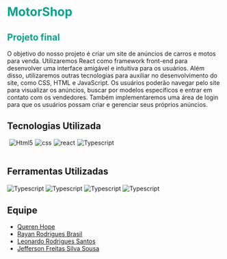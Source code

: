 

<div style='background-color:white'>

</div>
<h1 style='color: #00A48B'>MotorShop</h1>
<h2 style='color: #00A48B'>Projeto final</h2>

<p>O objetivo do nosso projeto é criar um site de anúncios de carros e motos para venda. Utilizaremos React como framework front-end para desenvolver uma interface amigável e intuitiva para os usuários. Além disso, utilizaremos outras tecnologias para auxiliar no desenvolvimento do site, como CSS, HTML e JavaScript. Os usuários poderão navegar pelo site para visualizar os anúncios, buscar por modelos específicos e entrar em contato com os vendedores. Também implementaremos uma área de login para que os usuários possam criar e gerenciar seus próprios anúncios. </p>

## Tecnologias Utilizada

<div style='display:flex; gap: 5px;'><br>
 <img align="center" alt="Html5" src="https://img.shields.io/badge/HTML5-E34F26?style=for-the-badge&logo=html5&logoColor=white">

 <img align="center" alt="css" src="https://img.shields.io/badge/CSS3-1572B6?style=for-the-badge&logo=css3&logoColor=white">

   <img align="center" alt="react" src="https://img.shields.io/badge/React-20232A?style=for-the-badge&logo=react&logoColor=61DAFB">

   <img align="center" alt="Typescript" src="https://img.shields.io/badge/TypeScript-007ACC?style=for-the-badge&logo=typescript&logoColor=white">

   
</div></br>

## Ferramentas Utilizadas

 <img align="center" alt="Typescript" src="https://img.shields.io/badge/Trello-0052CC?style=for-the-badge&logo=trello&logoColor=white">
 
 <img align="center" alt="Typescript" src="https://img.shields.io/badge/Vercel-000000?style=for-the-badge&logo=vercel&logoColor=white">
 
 <img align="center" alt="Typescript" src="https://img.shields.io/badge/Heroku-430098?style=for-the-badge&logo=heroku&logoColor=white">
  
  <img align="center" alt="Typescript" src="https://img.shields.io/badge/Figma-F24E1E?style=for-the-badge&logo=figma&logoColor=white">


## Equipe

<ul>
<li><a href="https://github.com/querenhope">Queren Hope</a></li>
<li><a href="https://github.com/brasrayan95">Rayan Rodrigues Brasil</a></li>
<li><a href="https://github.com/leonardorodrigues42" >Leonardo Rodrigues Santos</a></li>
<li><a href="https://github.com/jefersonokdemais">Jefferson Freitas Silva Sousa</a></li>
</ul>
